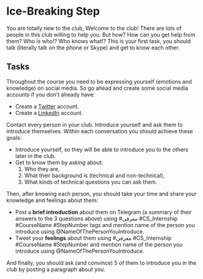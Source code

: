 # Ice-Breaking Step

You are totally new to the club, Welcome to the club! There are lots of people in this club willing to help you. But how? How can you get help from them? Who is who!? Who knows what!?
This is your first task, you should talk (literally talk on the phone or Skype) and get to know each other.

## Tasks

Throughout the course you need to be expressing yourself (emotions and knowledge) on social media. So go ahead and create some social media accounts if you don't already have:

- Create a [Twitter](https://twitter.com/) account.
- Create a [LinkedIn](https://www.linkedin.com/) account.

Contact every person in your club. Introduce yourself and ask them to introduce themselves. Within each conversation you should achieve these goals:

- Introduce yourself, so they will be able to introduce you to the others later in the club.
- Get to know them by asking about:
   1. Who they are,
   2. What their background is (technical and non-technical),
   3. What kinds of technical questions you can ask them.

Then, after knowing each person, you should take your time and share your knowledge and feelings about them:

- Post a **brief introduction** about them on Telegram (a summary of their answers to the 3 questions above) using #معرفی #CS_Internship #CourseName #StepNumber tags and mention name of the person you introduce using @NameOfThePersonYouIntroduce.
- Tweet your **feelings** about them using #معرفی #CS_Internship #CourseName #StepNumber and mention name of the person you introduce using @NameOfThePersonYouIntroduce.

And finally, you should ask (and convince) 5 of them to introduce you in the club by posting a paragraph about you.
